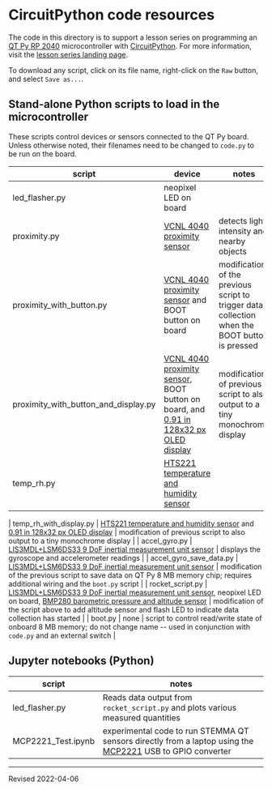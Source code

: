 # CircuitPython code resources

The code in this directory is to support a lesson series on programming an [QT Py RP 2040](https://www.adafruit.com/product/4900) microcontroller with [CircuitPython](https://circuitpython.org/). For more information, visit the [lesson series landing page](https://heardlibrary.github.io/digital-scholarship/script/python/circuit/).

To download any script, click on its file name, right-click on the `Raw` button, and select `Save as...`.

## Stand-alone Python scripts to load in the microcontroller

These scripts control devices or sensors connected to the QT Py board. Unless otherwise noted, their filenames need to be changed to `code.py` to be run on the board.

| script | device | notes |
|--------|--------|-------|
| led_flasher.py | neopixel LED on board |  |
| proximity.py | [VCNL 4040 proximity sensor](https://learn.adafruit.com/adafruit-vcnl4040-proximity-sensor/python-circuitpython) | detects light intensity and nearby objects |
| proximity_with_button.py | [VCNL 4040 proximity sensor](https://learn.adafruit.com/adafruit-vcnl4040-proximity-sensor/python-circuitpython) and BOOT button on board | modification of the previous script to trigger data collection when the BOOT button is pressed |
| proximity_with_button_and_display.py | [VCNL 4040 proximity sensor](https://learn.adafruit.com/adafruit-vcnl4040-proximity-sensor/python-circuitpython), BOOT button on board, and [0.91 in 128x32 px OLED display](https://www.adafruit.com/product/4440) | modification of previous script to also output to a tiny monochrome display |
| temp_rh.py | [HTS221 temperature and humidity sensor](https://www.adafruit.com/product/4535) |  |
| 
temp_rh_with_display.py | [HTS221 temperature and humidity sensor](https://www.adafruit.com/product/4535) and [0.91 in 128x32 px OLED display](https://www.adafruit.com/product/4440) | modification of previous script to also output to a tiny monochrome display |
| accel_gyro.py | [LIS3MDL+LSM6DS33 9 DoF inertial measurement unit sensor](https://www.adafruit.com/product/4485) | displays the gyroscope and accelerometer readings |
| accel_gyro_save_data.py | [LIS3MDL+LSM6DS33 9 DoF inertial measurement unit sensor](https://www.adafruit.com/product/4485) | modification of the previous script to save data on QT Py 8 MB memory chip; requires additional wiring and the `boot.py` script |
| rocket_script.py | [LIS3MDL+LSM6DS33 9 DoF inertial measurement unit sensor](https://www.adafruit.com/product/4485), neopixel LED on board, [BMP280 barometric pressure and altitude sensor](https://www.adafruit.com/product/2651) | modification of the script above to add altitude sensor and flash LED to indicate data collection has started |
| boot.py | none | script to control read/write state of onboard 8 MB memory; do not change name -- used in conjunction with `code.py` and an external switch |

## Jupyter notebooks (Python)

| script | notes |
|--------|-------|
| led_flasher.py | Reads data output from `rocket_script.py` and plots various measured quantities |
| MCP2221_Test.ipynb | experimental code to run STEMMA QT sensors directly from a laptop using the [MCP2221](https://www.adafruit.com/product/4471) USB to GPIO converter |

-----
Revised 2022-04-06
